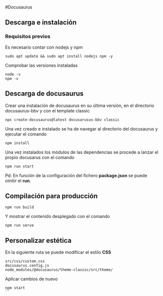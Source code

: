 #Docusaurus
## Descarga e instalación
### Requisitos previos
Es necesario contar con nodejs y npm
```
sudo apt update && sudo apt install nodejs npm -y
```
Comprobar las versiones instaladas
```
node -v
npm -v
```

## Descarga de docusaurus
Crear una instalación de docusaurus en su última versión, en el directorio docusaurus-bbv y con el template classic
```
npx create-docusaurus@latest docusarusus-bbv classic
```
Una vez creado e instalado se ha de navegar al directorio del docusaurus y ejecutar el comando
```
npm install
```
Una vez instalados los módulos de las dependencias se procede a lanzar el propio docusarus con el comando
```
npm run start
```
Pd: En función de la configuración del fichero **package.json** se puede omitir el **run**.

## Compilación para producción
```
npm run build
```
Y mostrar el contenido desplegado con el comando
```
npm run serve
```

## Personalizar estética
En la siguiente ruta se puede modificar el estilo **CSS**
```
src/css/custom.css
docusaurus.config.js
node_modules/@docusaurus/theme-classic/src/theme/
```

Aplicar cambios de nuevo
```
npm start
``
